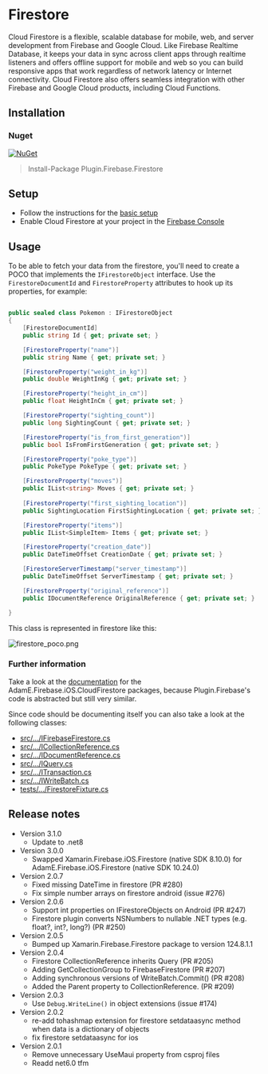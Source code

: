 # Firestore

Cloud Firestore is a flexible, scalable database for mobile, web, and server development from Firebase and Google Cloud. Like Firebase Realtime Database, it keeps your data in sync across client apps through realtime listeners and offers offline support for mobile and web so you can build responsive apps that work regardless of network latency or Internet connectivity. Cloud Firestore also offers seamless integration with other Firebase and Google Cloud products, including Cloud Functions.

## Installation
### Nuget
[![NuGet](https://img.shields.io/nuget/v/plugin.firebase.firestore.svg?maxAge=86400&style=flat)](https://www.nuget.org/packages/Plugin.Firebase.Firestore/)

> Install-Package Plugin.Firebase.Firestore

## Setup

- Follow the instructions for the [basic setup](https://github.com/TobiasBuchholz/Plugin.Firebase/blob/master/README.md#basic-setup)
- Enable Cloud Firestore at your project in the [Firebase Console](https://console.firebase.google.com/)

## Usage

To be able to fetch your data from the firestore, you'll need to create a POCO that implements the `IFirestoreObject` interface. Use the `FirestoreDocumentId` and `FirestoreProperty` attributes to hook up its properties, for example:
```c#

public sealed class Pokemon : IFirestoreObject
{
    [FirestoreDocumentId]
    public string Id { get; private set; }

    [FirestoreProperty("name")]
    public string Name { get; private set; }

    [FirestoreProperty("weight_in_kg")]
    public double WeightInKg { get; private set; }

    [FirestoreProperty("height_in_cm")]
    public float HeightInCm { get; private set; }

    [FirestoreProperty("sighting_count")]
    public long SightingCount { get; private set; }

    [FirestoreProperty("is_from_first_generation")]
    public bool IsFromFirstGeneration { get; private set; }

    [FirestoreProperty("poke_type")]
    public PokeType PokeType { get; private set; }

    [FirestoreProperty("moves")]
    public IList<string> Moves { get; private set; }
    
    [FirestoreProperty("first_sighting_location")]
    public SightingLocation FirstSightingLocation { get; private set; }

    [FirestoreProperty("items")]
    public IList<SimpleItem> Items { get; private set; }

    [FirestoreProperty("creation_date")]
    public DateTimeOffset CreationDate { get; private set; }

    [FirestoreServerTimestamp("server_timestamp")]
    public DateTimeOffset ServerTimestamp { get; private set; }

    [FirestoreProperty("original_reference")]
    public IDocumentReference OriginalReference { get; private set; }

}
```

This class is represented in firestore like this:

![firestore_poco.png](../art/firestore_poco.png)

### Further information

Take a look at the [documentation](https://github.com/AdamEssenmacher/GoogleApisForiOSComponents/blob/master/docs/Firebase/CloudFirestore/GettingStarted.md) for the AdamE.Firebase.iOS.CloudFirestore packages, because Plugin.Firebase's code is abstracted but still very similar.

Since code should be documenting itself you can also take a look at the following classes:
- [src/.../IFirebaseFirestore.cs](https://github.com/TobiasBuchholz/Plugin.Firebase/blob/master/src/Shared/Firestore/IFirebaseFirestore.cs)
- [src/.../ICollectionReference.cs](https://github.com/TobiasBuchholz/Plugin.Firebase/blob/master/src/Shared/Firestore/ICollectionReference.cs)
- [src/.../IDocumentReference.cs](https://github.com/TobiasBuchholz/Plugin.Firebase/blob/master/src/Shared/Firestore/IDocumentReference.cs)
- [src/.../IQuery.cs](https://github.com/TobiasBuchholz/Plugin.Firebase/blob/master/src/Shared/Firestore/IQuery.cs)
- [src/.../ITransaction.cs](https://github.com/TobiasBuchholz/Plugin.Firebase/blob/master/src/Shared/Firestore/ITransaction.cs)
- [src/.../IWriteBatch.cs](https://github.com/TobiasBuchholz/Plugin.Firebase/blob/master/src/Shared/Firestore/IWriteBatch.cs)
- [tests/.../FirestoreFixture.cs](https://github.com/TobiasBuchholz/Plugin.Firebase/blob/master/tests/Plugin.Firebase.IntegrationTests/Firestore/FirestoreFixture.cs)

## Release notes
- Version 3.1.0
  - Update to .net8
- Version 3.0.0
  - Swapped Xamarin.Firebase.iOS.Firestore (native SDK 8.10.0) for AdamE.Firebase.iOS.Firestore (native SDK 10.24.0)
- Version 2.0.7
  - Fixed missing DateTime in firestore (PR #280)
  - Fix simple number arrays on firestore android (issue #276)
- Version 2.0.6
  - Support int properties on IFirestoreObjects on Android (PR #247)
  - Firestore plugin converts NSNumbers to nullable .NET types (e.g. float?, int?, long?) (PR #250)
- Version 2.0.5
  - Bumped up Xamarin.Firebase.Firestore package to version 124.8.1.1
- Version 2.0.4
  - Firestore CollectionReference inherits Query (PR #205)
  - Adding GetCollectionGroup to FirebaseFirestore (PR #207)
  - Adding synchronous versions of WriteBatch.Commit() (PR #208)
  - Added the Parent property to CollectionReference. (PR #209)
- Version 2.0.3
  - Use `Debug.WriteLine()` in object extensions (issue #174)
- Version 2.0.2
  - re-add tohashmap extension for firestore setdataasync method when data is a dictionary of objects
  - fix firestore setdataasync for ios
- Version 2.0.1
  - Remove unnecessary UseMaui property from csproj files
  - Readd net6.0 tfm
